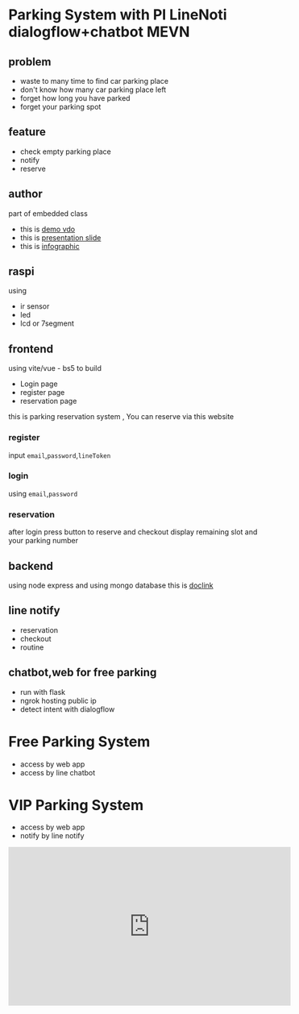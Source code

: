 # Parking System with PI LineNoti dialogflow+chatbot MEVN

## problem

- waste to many time to find car parking place
- don't know how many car parking place left
- forget how long you have parked
- forget your parking spot
 
## feature

- check empty parking place
- notify
- reserve


## author
 part of embedded class
 - this is [demo vdo](https://youtu.be/1xJrODFfoCo)
 - this is [presentation slide](https://www.canva.com/design/DAFBf8r_77c/Bnn55JISIO2ryr5Q3GJKnw/view?utm_content=DAFBf8r_77c&utm_campaign=designshare&utm_medium=link&utm_source=publishsharelink)
 - this is [infographic](https://www.canva.com/design/DAFBf3Mr0z0/AQRvbF7-WkFNY26N_BBtSQ/view?utm_content=DAFBf3Mr0z0&utm_campaign=designshare&utm_medium=link&utm_source=publishsharelink)

## raspi

using 
- ir sensor
- led 
- lcd or 7segment

## frontend
using vite/vue - bs5 to build 

- Login page 
- register page
- reservation page

this is parking reservation system , You can reserve via this website

### register

input `email`,`password`,`lineToken`

### login

using `email`,`password`

### reservation

after login press button to reserve and checkout
display remaining slot and your parking number

## backend

using node express and using mongo database
this is [doclink](https://documenter.getpostman.com/view/19700615/UyxbrAUg)


## line notify

- reservation  
- checkout
- routine

## chatbot,web for free parking

- run with flask
- ngrok hosting public ip
- detect intent with dialogflow


# Free Parking System
- access by web app 
- access by line chatbot
  
# VIP Parking System
- access by web app
- notify by line notify


<iframe width="560" height="315" src="https://www.youtube.com/embed/1xJrODFfoCo?start=4" title="YouTube video player" frameborder="0" allow="accelerometer; autoplay; clipboard-write; encrypted-media; gyroscope; picture-in-picture" allowfullscreen></iframe>